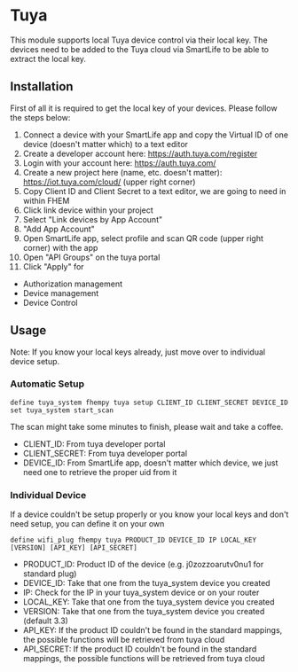 
# Tuya
This module supports local Tuya device control via their local key. The devices need to be added to the Tuya cloud via SmartLife to be able to extract the local key.

## Installation
First of all it is required to get the local key of your devices. Please follow the steps below:
 1. Connect a device with your SmartLife app and copy the Virtual ID of one device (doesn't matter which) to a text editor
 2. Create a developer account here: https://auth.tuya.com/register
 3. Login with your account here: https://auth.tuya.com/
 4. Create a new project here (name, etc. doesn't matter): https://iot.tuya.com/cloud/ (upper right corner)
 5. Copy Client ID and Client Secret to a text editor, we are going to need in within FHEM
 6. Click link device within your project
 7. Select "Link devices by App Account"
 8. "Add App Account"
 9. Open SmartLife app, select profile and scan QR code (upper right corner) with the app
 10. Open "API Groups" on the tuya portal
 11. Click "Apply" for
  - Authorization management
  - Device management
  - Device Control


## Usage
Note: If you know your local keys already, just move over to individual device setup.
### Automatic Setup
```
define tuya_system fhempy tuya setup CLIENT_ID CLIENT_SECRET DEVICE_ID
set tuya_system start_scan
```
The scan might take some minutes to finish, please wait and take a coffee.
 - CLIENT_ID: From tuya developer portal
 - CLIENT_SECRET: From tuya developer portal
 - DEVICE_ID: From SmartLife app, doesn't matter which device, we just need one to retrieve the proper uid from it

### Individual Device
If a device couldn't be setup properly or you know your local keys and don't need setup, you can define it on your own
```
define wifi_plug fhempy tuya PRODUCT_ID DEVICE_ID IP LOCAL_KEY [VERSION] [API_KEY] [API_SECRET]
```
 - PRODUCT_ID: Product ID of the device (e.g. j0zozzoarutv0nu1 for standard plug)
 - DEVICE_ID: Take that one from the tuya_system device you created
 - IP: Check for the IP in your tuya_system device or on your router
 - LOCAL_KEY: Take that one from the tuya_system device you created
 - VERSION: Take that one from the tuya_system device you created (default 3.3)
 - API_KEY: If the product ID couldn't be found in the standard mappings, the possible functions will be retrieved from tuya cloud
 - API_SECRET: If the product ID couldn't be found in the standard mappings, the possible functions will be retrieved from tuya cloud
